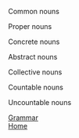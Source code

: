 Common nouns

Proper nouns

Concrete nouns

Abstract nouns

Collective nouns

Countable nouns 

Uncountable nouns

[Grammar](grammar.md)  
[Home](https://github.com/fduarte79/english)   
